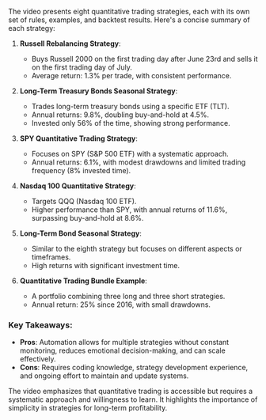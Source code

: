 The video presents eight quantitative trading strategies, each with its own set of rules, examples, and backtest results. Here's a concise summary of each strategy:

1. **Russell Rebalancing Strategy**: 
   - Buys Russell 2000 on the first trading day after June 23rd and sells it on the first trading day of July.
   - Average return: 1.3% per trade, with consistent performance.

2. **Long-Term Treasury Bonds Seasonal Strategy**:
   - Trades long-term treasury bonds using a specific ETF (TLT).
   - Annual returns: 9.8%, doubling buy-and-hold at 4.5%. 
   - Invested only 56% of the time, showing strong performance.

3. **SPY Quantitative Trading Strategy**:
   - Focuses on SPY (S&P 500 ETF) with a systematic approach.
   - Annual returns: 6.1%, with modest drawdowns and limited trading frequency (8% invested time).

4. **Nasdaq 100 Quantitative Strategy**:
   - Targets QQQ (Nasdaq 100 ETF).
   - Higher performance than SPY, with annual returns of 11.6%, surpassing buy-and-hold at 8.6%.

5. **Long-Term Bond Seasonal Strategy**:
   - Similar to the eighth strategy but focuses on different aspects or timeframes.
   - High returns with significant investment time.

6. **Quantitative Trading Bundle Example**:
   - A portfolio combining three long and three short strategies.
   - Annual return: 25% since 2016, with small drawdowns.

### Key Takeaways:
- **Pros**: Automation allows for multiple strategies without constant monitoring, reduces emotional decision-making, and can scale effectively.
- **Cons**: Requires coding knowledge, strategy development experience, and ongoing effort to maintain and update systems.

The video emphasizes that quantitative trading is accessible but requires a systematic approach and willingness to learn. It highlights the importance of simplicity in strategies for long-term profitability.
